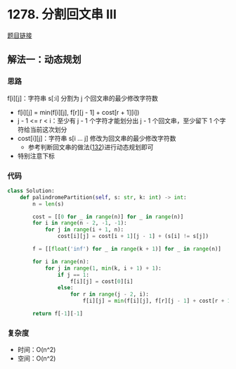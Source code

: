# 1278. 分割回文串 III

[题目链接](https://leetcode.cn/problems/palindrome-partitioning-iii/description/)

## 解法一：动态规划

### 思路

f[i][j]：字符串 s[:i] 分割为 j 个回文串的最少修改字符数
- f[i][j] = min(f[i][j], f[r][j - 1] + cost[r + 1][i])
- j - 1 <= r < i：至少有 j - 1 个字符才能划分出 j - 1 个回文串，至少留下 1 个字符给当前这次划分
- cost[i][j]：字符串 s[i ... j] 修改为回文串的最少修改字符数
  - 参考判断回文串的做法([132](132.md))进行动态规划即可
- 特别注意下标

### 代码

```py
class Solution:
    def palindromePartition(self, s: str, k: int) -> int:
        n = len(s)

        cost = [[0 for _ in range(n)] for _ in range(n)]
        for i in range(n - 2, -1, -1):
            for j in range(i + 1, n):
                cost[i][j] = cost[i + 1][j - 1] + (s[i] != s[j])

        f = [[float('inf') for _ in range(k + 1)] for _ in range(n)]

        for i in range(n):
            for j in range(1, min(k, i + 1) + 1):
                if j == 1:
                    f[i][j] = cost[0][i]
                else:
                    for r in range(j - 2, i):
                        f[i][j] = min(f[i][j], f[r][j - 1] + cost[r + 1][i])

        return f[-1][-1]
```

### 复杂度

- 时间：O(n^2)
- 空间：O(n^2)
